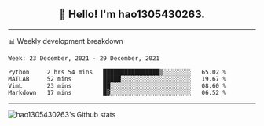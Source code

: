 <h2 align="center">👋 Hello! I'm hao1305430263.</h2>


---- 
📊 Weekly development breakdown

<!--START_SECTION:waka-->
```text
Week: 23 December, 2021 - 29 December, 2021

Python     2 hrs 54 mins   ████████████████▒░░░░░░░░   65.02 % 
MATLAB     52 mins         █████░░░░░░░░░░░░░░░░░░░░   19.67 % 
VimL       23 mins         ██░░░░░░░░░░░░░░░░░░░░░░░   08.60 % 
Markdown   17 mins         █▓░░░░░░░░░░░░░░░░░░░░░░░   06.52 % 
```
<!--END_SECTION:waka-->
----
![hao1305430263's Github stats](https://github-readme-stats.vercel.app/api?username=hao1305430263&show_icons=true)


<!--
**hao1305430263/hao1305430263** is a ✨ _special_ ✨ repository because its `README.md` (this file) appears on your GitHub profile.

Here are some ideas to get you started:

- 🔭 I’m currently working on ...
- 🌱 I’m currently learning ...
- 👯 I’m looking to collaborate on ...
- 🤔 I’m looking for help with ...
- 💬 Ask me about ...
- 📫 How to reach me: ...
- 😄 Pronouns: ...
- ⚡ Fun fact: ...
-->
